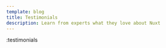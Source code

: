 ```yaml
---
template: blog
title: Testimonials
description: Learn from experts what they love about Nuxt
---
```


:testimonials
